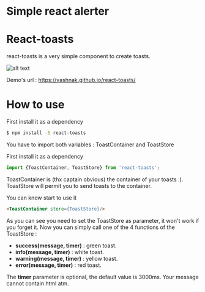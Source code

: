 Simple react alerter
==========

# React-toasts

react-toasts is a very simple component to create toasts.

![alt text](https://github.com/Vashnak/react-toasts/blob/master/demo.gif)

Demo's url : https://vashnak.github.io/react-toasts/

# How to use

First install it as a dependency
``` sh
$ npm install -S react-toasts
```

You have to import both variables : ToastContainer and ToastStore


First install it as a dependency
``` js
import {ToastContainer, ToastStore} from 'react-toasts';
```

ToastContainer is (thx captain obvious) the container of your toasts :).
ToastStore will permit you to send toasts to the container.

You can know start to use it

``` html
<ToastContainer store={ToastStore}/>
```

As you can see you need to set the ToastStore as parameter, it won't work if you forget it.
Now you can simply call one of the 4 functions of the ToastStore :

- **success(message, timer)** : green toast.
- **info(message, timer)** : white toast.
- **warning(message, timer)** : yellow toast.
- **error(message, timer)** : red toast.

The **timer** parameter is optional, the default value is 3000ms. Your message cannot contain html atm.
